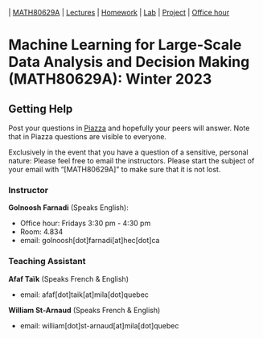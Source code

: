 | [MATH80629A](main.md) | [Lectures](lectures.md) | [Homework](homework.md) | [Lab](lab.md) | [Project](project.md) | [Office hour](office_hr.md)
# Machine Learning for Large-Scale Data Analysis and Decision Making (MATH80629A): Winter 2023

## Getting Help
Post your questions in [Piazza]() and hopefully your peers will answer. Note that in Piazza questions are visible to everyone.

Exclusively in the event that you have a question of a sensitive, personal nature: Please feel free to email the instructors. Please start the subject of your email with “[MATH80629A]” to make sure that it is not lost.


### Instructor
**Golnoosh Farnadi** (Speaks English): 
- Office hour: Fridays 3:30 pm - 4:30 pm
- Room: 4.834
- email: golnoosh[dot]farnadi[at]hec[dot]ca

### Teaching Assistant
**Afaf Taïk** (Speaks French & English)
- email: afaf[dot]taik[at]mila[dot]quebec

**William St-Arnaud** (Speaks French & English)
- email: william[dot]st-arnaud[at]mila[dot]quebec
